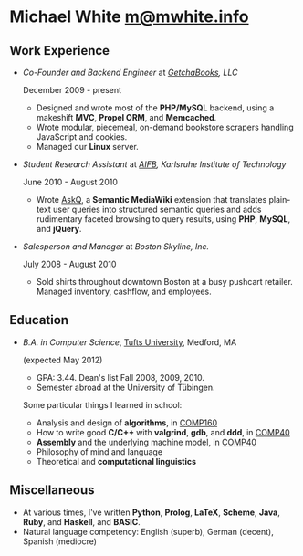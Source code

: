 Michael White <m@mwhite.info>
=============================

Work Experience
---------------

*   *Co-Founder and Backend Engineer* at *[GetchaBooks][], LLC*

    December 2009 - present
    
    - Designed and wrote most of the **PHP/MySQL** backend, using a makeshift **MVC**, **Propel ORM**,
      and **Memcached**.
    - Wrote modular, piecemeal, on-demand bookstore scrapers handling JavaScript and cookies.
    - Managed our **Linux** server.

*   *Student Research Assistant* at *[AIFB][], Karlsruhe Institute of Technology*

    June 2010 - August 2010
    
    - Wrote [AskQ][], a **Semantic MediaWiki** extension that translates plain-text user queries 
      into structured semantic queries and adds rudimentary faceted browsing to query results,
      using **PHP**, **MySQL**, and **jQuery**.

*   *Salesperson and Manager* at *Boston Skyline, Inc.*

    July 2008 - August 2010
    
    - Sold shirts throughout downtown Boston at a busy pushcart retailer.  Managed inventory,
      cashflow, and employees.

Education
---------

*   *B.A. in Computer Science*, [Tufts University][], Medford, MA

    (expected May 2012)

    - GPA: 3.44.  Dean's list Fall 2008, 2009, 2010.
    - Semester abroad at the University of Tübingen.
    
    Some particular things I learned in school:

    - Analysis and design of **algorithms**, in [COMP160][]
    - How to write good **C/C++** with **valgrind**, **gdb**, and **ddd**, in [COMP40][]
    - **Assembly** and the underlying machine model, in [COMP40][] 
    - Philosophy of mind and language
    - Theoretical and **computational linguistics**

Miscellaneous
-------------

*   At various times, I've written **Python**, **Prolog**, **LaTeX**, **Scheme**,
    **Java**, **Ruby**, and **Haskell**, and **BASIC**.
*   Natural language competency: English (superb), German (decent), Spanish (mediocre)
    
 [Getchabooks]: http://getchabooks.com
 [AIFB]: http://www.aifb.kit.edu
 [AskQ]: http://www.mediawiki.org/wiki/Extension:AskQ
 [Tufts University]: http://www.cs.tufts.edu
 [COMP160]: http://www.cs.tufts.edu/courses/description/fall2009/COMP/160-01
 [COMP40]: http://www.cs.tufts.edu/courses/description/fall2010/COMP/40-01
